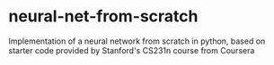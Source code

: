 # neural-net-from-scratch
Implementation of a neural network from scratch in python, based on starter code provided by Stanford's CS231n course from Coursera
